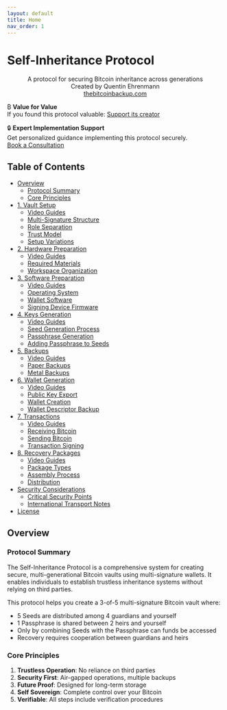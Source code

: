 ```yaml
---
layout: default
title: Home
nav_order: 1
---
```


# Self-Inheritance Protocol

<p align="center">
  A protocol for securing Bitcoin inheritance across generations<br>
  Created by Quentin Ehrenmann<br>
  <a href="https://thebitcoinbackup.com">thebitcoinbackup.com</a>
</p>

₿ **Value for Value**  
If you found this protocol valuable:
[Support its creator](https://btcpay.btc.aw/api/v1/invoices?storeId=3vSNdjUq4Qs6P9Jxbxoe52kD19XutfroUveZJrUyU7hz&checkoutDesc=Self-Inheritance+Protocol&price=300&currency=USD&defaultPaymentMethod=BTC-CHAIN)

🔒 **Expert Implementation Support**  
Get personalized guidance implementing this protocol securely.  
[Book a Consultation](https://thebitcoinbackup.com/services)

## Table of Contents
- [Overview](#overview)
  - [Protocol Summary](#protocol-summary)
  - [Core Principles](#core-principles)
- [1. Vault Setup](#1-vault-setup)
  - [Video Guides](#video-guides)
  - [Multi-Signature Structure](#multi-signature-structure)
  - [Role Separation](#role-separation)
  - [Trust Model](#trust-model)
  - [Setup Variations](#setup-variations)
- [2. Hardware Preparation](#2-hardware-preparation)
  - [Video Guides](#video-guides-1)
  - [Required Materials](#required-materials)
  - [Workspace Organization](#workspace-organization)
- [3. Software Preparation](#3-software-preparation)
  - [Video Guides](#video-guides-2)
  - [Operating System](#operating-system)
  - [Wallet Software](#wallet-software)
  - [Signing Device Firmware](#signing-device-firmware)
- [4. Keys Generation](#4-keys-generation)
  - [Video Guides](#video-guides-3)
  - [Seed Generation Process](#seed-generation-process)
  - [Passphrase Generation](#passphrase-generation)
  - [Adding Passphrase to Seeds](#adding-passphrase-to-seeds)
- [5. Backups](#5-backups)
  - [Video Guides](#video-guides-4)
  - [Paper Backups](#paper-backups)
  - [Metal Backups](#metal-backups)
- [6. Wallet Generation](#6-wallet-generation)
  - [Video Guides](#video-guides-5)
  - [Public Key Export](#public-key-export)
  - [Wallet Creation](#wallet-creation)
  - [Wallet Descriptor Backup](#wallet-descriptor-backup)
- [7. Transactions](#7-transactions)
  - [Video Guides](#video-guides-6)
  - [Receiving Bitcoin](#receiving-bitcoin)
  - [Sending Bitcoin](#sending-bitcoin)
  - [Transaction Signing](#transaction-signing)
- [8. Recovery Packages](#8-recovery-packages)
  - [Video Guides](#video-guides-7)
  - [Package Types](#package-types)
  - [Assembly Process](#assembly-process)
  - [Distribution](#distribution)
- [Security Considerations](#security-considerations)
  - [Critical Security Points](#critical-security-points)
  - [International Transport Notes](#international-transport-notes)
- [License](#license)

## Overview

### Protocol Summary
The Self-Inheritance Protocol is a comprehensive system for creating secure, multi-generational Bitcoin vaults using multi-signature wallets. It enables individuals to establish trustless inheritance systems without relying on third parties.

This protocol helps you create a 3-of-5 multi-signature Bitcoin vault where:
- 5 Seeds are distributed among 4 guardians and yourself
- 1 Passphrase is shared between 2 heirs and yourself
- Only by combining Seeds with the Passphrase can funds be accessed
- Recovery requires cooperation between guardians and heirs

### Core Principles
1. **Trustless Operation**: No reliance on third parties
2. **Security First**: Air-gapped operations, multiple backups
3. **Future Proof**: Designed for long-term storage
4. **Self Sovereign**: Complete control over your Bitcoin
5. **Verifiable**: All steps include verification procedures
